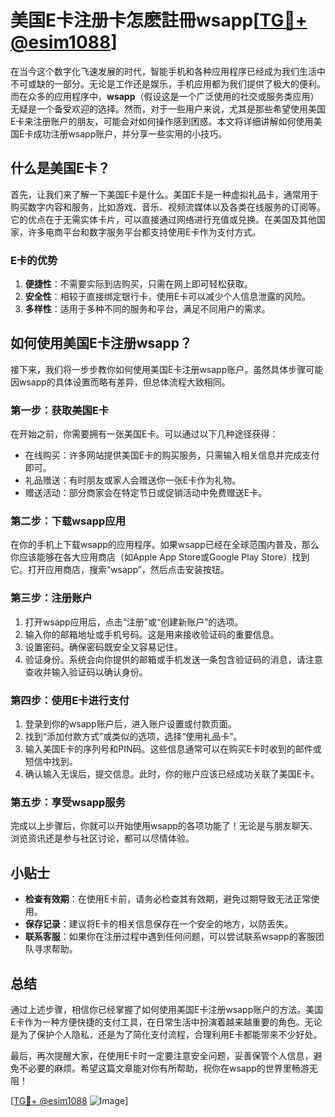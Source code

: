 # 美国E卡注册卡怎麽註冊wsapp[[TG💪+ @esim1088](https://t.me/s/esim1088)]

在当今这个数字化飞速发展的时代，智能手机和各种应用程序已经成为我们生活中不可或缺的一部分。无论是工作还是娱乐，手机应用都为我们提供了极大的便利。而在众多的应用程序中，**wsapp**（假设这是一个广泛使用的社交或服务类应用）无疑是一个备受欢迎的选择。然而，对于一些用户来说，尤其是那些希望使用美国E卡来注册账户的朋友，可能会对如何操作感到困惑。本文将详细讲解如何使用美国E卡成功注册wsapp账户，并分享一些实用的小技巧。

## 什么是美国E卡？

首先，让我们来了解一下美国E卡是什么。美国E卡是一种虚拟礼品卡，通常用于购买数字内容和服务，比如游戏、音乐、视频流媒体以及各类在线服务的订阅等。它的优点在于无需实体卡片，可以直接通过网络进行充值或兑换。在美国及其他国家，许多电商平台和数字服务平台都支持使用E卡作为支付方式。

### E卡的优势

1. **便捷性**：不需要实际到店购买，只需在网上即可轻松获取。
2. **安全性**：相较于直接绑定银行卡，使用E卡可以减少个人信息泄露的风险。
3. **多样性**：适用于多种不同的服务和平台，满足不同用户的需求。

## 如何使用美国E卡注册wsapp？

接下来，我们将一步步教你如何使用美国E卡注册wsapp账户。虽然具体步骤可能因wsapp的具体设置而略有差异，但总体流程大致相同。

### 第一步：获取美国E卡

在开始之前，你需要拥有一张美国E卡。可以通过以下几种途径获得：

- 在线购买：许多网站提供美国E卡的购买服务，只需输入相关信息并完成支付即可。
- 礼品赠送：有时朋友或家人会赠送你一张E卡作为礼物。
- 赠送活动：部分商家会在特定节日或促销活动中免费赠送E卡。

### 第二步：下载wsapp应用

在你的手机上下载wsapp的应用程序。如果wsapp已经在全球范围内普及，那么你应该能够在各大应用商店（如Apple App Store或Google Play Store）找到它。打开应用商店，搜索“wsapp”，然后点击安装按钮。

### 第三步：注册账户

1. 打开wsapp应用后，点击“注册”或“创建新账户”的选项。
2. 输入你的邮箱地址或手机号码。这是用来接收验证码的重要信息。
3. 设置密码。确保密码既安全又容易记住。
4. 验证身份。系统会向你提供的邮箱或手机发送一条包含验证码的消息，请注意查收并输入验证码以确认身份。

### 第四步：使用E卡进行支付

1. 登录到你的wsapp账户后，进入账户设置或付款页面。
2. 找到“添加付款方式”或类似的选项，选择“使用礼品卡”。
3. 输入美国E卡的序列号和PIN码。这些信息通常可以在购买E卡时收到的邮件或短信中找到。
4. 确认输入无误后，提交信息。此时，你的账户应该已经成功关联了美国E卡。

### 第五步：享受wsapp服务

完成以上步骤后，你就可以开始使用wsapp的各项功能了！无论是与朋友聊天、浏览资讯还是参与社区讨论，都可以尽情体验。

## 小贴士

- **检查有效期**：在使用E卡前，请务必检查其有效期，避免过期导致无法正常使用。
- **保存记录**：建议将E卡的相关信息保存在一个安全的地方，以防丢失。
- **联系客服**：如果你在注册过程中遇到任何问题，可以尝试联系wsapp的客服团队寻求帮助。

## 总结

通过上述步骤，相信你已经掌握了如何使用美国E卡注册wsapp账户的方法。美国E卡作为一种方便快捷的支付工具，在日常生活中扮演着越来越重要的角色。无论是为了保护个人隐私，还是为了简化支付流程，合理利用E卡都能带来不少好处。

最后，再次提醒大家，在使用E卡时一定要注意安全问题，妥善保管个人信息，避免不必要的麻烦。希望这篇文章能对你有所帮助，祝你在wsapp的世界里畅游无阻！

[[TG💪+ @esim1088](https://t.me/s/esim1088) ![Image](https://i.postimg.cc/4NQfJmqS/Snipaste-2025-05-13-00-14-12.png)]